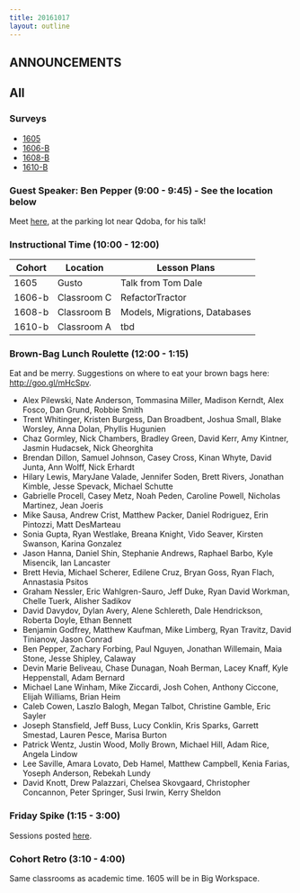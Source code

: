 ```yaml
---
title: 20161017
layout: outline
---
```


## ANNOUNCEMENTS

## All

### Surveys

* [1605](https://goo.gl/forms/Sjd4l9yTsWHnZoB22)
* [1606-B](https://goo.gl/forms/AHEWGuxjVR1VZoQp2)
* [1608-B](https://goo.gl/forms/db4lQoqNOsjQWOBs1)
* [1610-B](https://goo.gl/forms/KnUTJ4hCy0wQeSkn1)

### Guest Speaker: Ben Pepper (9:00 - 9:45) - See the location below

Meet [here](https://www.google.com/maps/dir//1533+Market+Street,+Denver,+CO+80202/@39.7496161,-104.9996108,19z/data=!4m8!4m7!1m0!1m5!1m1!1s0x876c78c4e72a2309:0xcfbccf9d54a2a1e5!2m2!1d-104.9990636!2d39.7496162), at the parking lot near Qdoba, for his talk!

### Instructional Time (10:00 - 12:00)
| Cohort | Location | Lesson Plans |
| ------ | -------- | ------------ |
| 1605   | Gusto | Talk from Tom Dale |
| 1606-b | Classroom C | RefactorTractor |
| 1608-b | Classroom B | Models, Migrations, Databases |
| 1610-b | Classroom A | tbd |


### Brown-Bag Lunch Roulette (12:00 - 1:15)
Eat and be merry. Suggestions on where to eat your brown bags here: http://goo.gl/mHcSpv.

* Alex Pilewski, Nate Anderson, Tommasina Miller, Madison Kerndt, Alex Fosco, Dan Grund, Robbie Smith
* Trent Whitinger, Kristen Burgess, Dan Broadbent, Joshua Small, Blake Worsley, Anna Dolan, Phyllis Hugunien
* Chaz Gormley, Nick Chambers, Bradley Green, David Kerr, Amy Kintner, Jasmin Hudacsek, Nick Gheorghita
* Brendan Dillon, Samuel Johnson, Casey Cross, Kinan Whyte, David Junta, Ann Wolff, Nick Erhardt
* Hilary Lewis, MaryJane Valade, Jennifer Soden, Brett Rivers, Jonathan Kimble, Jesse Spevack, Michael Schutte
* Gabrielle Procell, Casey Metz, Noah Peden, Caroline Powell, Nicholas Martinez, Jean Joeris
* Mike Sausa, Andrew Crist, Matthew Packer, Daniel Rodriguez, Erin Pintozzi, Matt DesMarteau
* Sonia Gupta, Ryan Westlake, Breana Knight, Vido Seaver, Kirsten Swanson, Karina Gonzalez
* Jason Hanna, Daniel Shin, Stephanie Andrews, Raphael Barbo, Kyle Misencik, Ian Lancaster
* Brett Hevia, Michael Scherer, Edilene Cruz, Bryan Goss, Ryan Flach, Annastasia Psitos
* Graham Nessler, Eric Wahlgren-Sauro, Jeff Duke, Ryan David Workman, Chelle Tuerk, Alisher Sadikov
* David Davydov, Dylan Avery, Alene Schlereth, Dale Hendrickson, Roberta Doyle, Ethan Bennett
* Benjamin Godfrey, Matthew Kaufman, Mike Limberg, Ryan Travitz, David Tinianow, Jason Conrad
* Ben Pepper, Zachary Forbing, Paul Nguyen, Jonathan Willemain, Maia Stone, Jesse Shipley, Calaway
* Devin Marie Beliveau, Chase Dunagan, Noah Berman, Lacey Knaff, Kyle Heppenstall, Adam Bernard
* Michael Lane Winham, Mike Ziccardi, Josh Cohen, Anthony Ciccone, Elijah Williams, Brian Heim
* Caleb Cowen, Laszlo Balogh, Megan Talbot, Christine Gamble, Eric Sayler
* Joseph Stansfield, Jeff Buss, Lucy Conklin, Kris Sparks, Garrett Smestad, Lauren Pesce, Marisa Burton
* Patrick Wentz, Justin Wood, Molly Brown, Michael Hill, Adam Rice, Angela Lindow
* Lee Saville, Amara Lovato, Deb Hamel, Matthew Campbell, Kenia Farias, Yoseph Anderson, Rebekah Lundy
* David Knott, Drew Palazzari, Chelsea Skovgaard, Christopher Concannon, Peter Springer, Susi Irwin, Kerry Sheldon


### Friday Spike (1:15 - 3:00)
Sessions posted [here](https://docs.google.com/document/d/16GOvVXm9UQSq0zsh_z9nFPEfRE9huS0gIi53EAa0sTI/edit).


### Cohort Retro (3:10 - 4:00)
Same classrooms as academic time. 1605 will be in Big Workspace.
